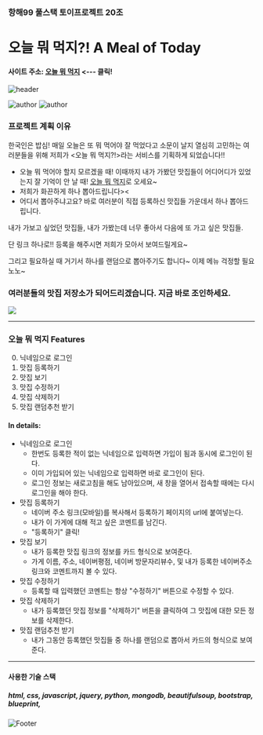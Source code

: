 ### 항해99 풀스택 토이프로젝트 20조

# 오늘 뭐 먹지?! A Meal of Today
#### 사이트 주소: <a href="http://43.200.1.210/">오늘 뭐 먹지</a> <--- 클릭!
![header](https://capsule-render.vercel.app/api?type=wave&color=auto&height=300&section=header&text=%20A%20Meal%20of%20Today&fontSize=90)

<div align=left>

![author](https://img.shields.io/badge/author-jooyeongmee-ff69b4.svg?style=flat-square)
![author](https://img.shields.io/badge/author-MyungAe-ff69b4.svg?style=flat-square)

</div>

### 프로젝트 계획 이유
한국인은 밥심! 매일 오늘은 또 뭐 먹어야 잘 먹었다고 소문이 날지 열심히 고민하는 여러분들을 위해 저희가 <오늘 뭐 먹지?!>라는 서비스를 기획하게 되었습니다!!

* 오늘 뭐 먹어야 할지 모르겠을 때! 이때까지 내가 가봤던 맛집들이 어디어디가 있었는지 잘 기억이 안 날 때!  <a href="http://43.200.1.210/">오늘 뭐 먹지</a>로 오세요~
* 저희가 화끈하게 하나 뽑아드립니다><
* 어디서 뽑아주냐고요? 바로 여러분이 직접 등록하신 맛집들 가운데서 하나 뽑아드립니다.
<p></p>

내가 가보고 싶었던 맛집들, 내가 가봤는데 너무 좋아서 다음에 또 가고 싶은 맛집들.

단 링크 하나로!! 등록을 해주시면 저희가 모아서 보여드릴게요~

그리고 필요하실 때 거기서 하나를 랜덤으로 뽑아주기도 합니다~ 이제 메뉴 걱정할 필요 노노~

### 여러분들의 맛집 저장소가 되어드리겠습니다. 지금 바로 조인하세요.

<img width="{100%}" src="{https://user-images.githubusercontent.com/78721036/217855043-b1dfad42-b184-4941-909b-c84d9669e896.gif}"/>

-----
### 오늘 뭐 먹지 Features
0. 닉네임으로 로그인
1. 맛집 등록하기
2. 맛집 보기
3. 맛집 수정하기
4. 맛집 삭제하기
5. 맛집 랜덤추천 받기

#### In details:
* 닉네임으로 로그인
  * 한번도 등록한 적이 없는 닉네임으로 입력하면 가입이 됨과 동시에 로그인이 된다.
  * 이미 가입되어 있는 닉네임으로 입력하면 바로 로그인이 된다.
  * 로그인 정보는 새로고침을 해도 남아있으며, 새 창을 열어서 접속할 때에는 다시 로그인을 해야 한다.
* 맛집 등록하기
  * 네이버 주소 링크(모바일)를 복사해서 등록하기 페이지의 url에 붙여넣는다.
  * 내가 이 가게에 대해 적고 싶은 코멘트를 남긴다.
  * "등록하기" 클릭!
* 맛집 보기
  * 내가 등록한 맛집 링크의 정보를 카드 형식으로 보여준다.
  * 가게 이름, 주소, 네이버평점, 네이버 방문자리뷰수, 및 내가 등록한 네이버주소 링크와 코멘트까지 볼 수 있다.
* 맛집 수정하기
  * 등록할 때 입력했던 코멘트는 항상 "수정하기" 버튼으로 수정할 수 있다.
* 맛집 삭제하기
  * 내가 등록했던 맛집 정보를 "삭제하기" 버튼을 클릭하여 그 맛집에 대한 모든 정보를 삭제한다.
* 맛집 랜덤추천 받기
  * 내가 그동안 등록했던 맛집들 중 하나를 랜덤으로 뽑아서 카드의 형식으로 보여준다.

-----
#### 사용한 기술 스택
##### html, css, javascript, jquery, python, mongodb, beautifulsoup, bootstrap, blueprint, 

![Footer](https://capsule-render.vercel.app/api?type=wave&color=auto&height=200&section=footer)
